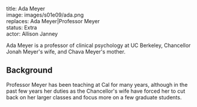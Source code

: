 title: Ada Meyer  
image: images/s01e09/ada.png  
replaces: Ada Meyer|Professor Meyer  
status: Extra  
actor: Allison Janney  

Ada Meyer is a professor of clinical psychology at UC Berkeley, Chancellor Jonah Meyer's wife, and Chava Meyer's mother.

## Background

Professor Meyer has been teaching at Cal for many years, although in the past few years her duties as the Chancellor's wife have forced her to cut back on her larger classes and focus more on a few graduate students.

